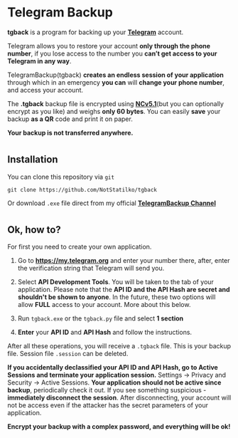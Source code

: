 # <h1> Telegram Backup

**tgback** is a program for backing up your [**Telegram**](https://telegram.org) account.

Telegram allows you to restore your account **only through the phone number**, if you lose access to the number
you **can’t get access to your Telegram in any way**.

TelegramBackup(tgback) **creates an endless session of your application** through which in an emergency **you can**
will **change your phone number**, and access your account.

The **.tgback** backup file is encrypted using [**NCv5.1**](https://github.com/NotStatilko/NonCipher)(but you can optionally encrypt as you like) and weighs **only 60 bytes**. You can easily **save** your backup **as a QR** code and print it on paper.

**Your backup is not transferred anywhere.**

# <h2> Installation
You can clone this repository via `git`
```
git clone https://github.com/NotStatilko/tgback
```
Or download `.exe` file direct from my official [**TelegramBackup Channel**](https://t.me/nontgback)
# <h2> Ok, how to?
  
For first you need to create your own application.

1) Go to **https://my.telegram.org** and enter your number there, after, enter the verification string that Telegram will send you.
2) Select **API Development Tools**. You will be taken to the tab of your application.
Please note that the **API ID and the API Hash are secret and shouldn't be shown to anyone**. In the future, these two options will allow **FULL** access to your account. More about this below.

3) Run `tgback.exe` or the `tgback.py` file and select **1 section**
4) **Enter** your **API ID** and **API Hash** and follow the instructions.

After all these operations, you will receive a `.tgback` file. This is your backup file. Session file `.session` can be deleted.

**If you accidentally declassified your API ID and API Hash, go to Active Sessions and terminate your application session.**
Settings -> Privacy and Security -> Active Sessions. **Your application should not be active since backup**, periodically
check it out. If you see something suspicious - **immediately disconnect the session**. After disconnecting, your account will not be
access even if the attacker has the secret parameters of your application.

**Encrypt your backup with a complex password, and everything will be ok!**
